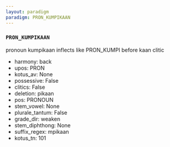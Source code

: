 ```yaml
---
layout: paradigm
paradigm: PRON_KUMPIKAAN
---
```

### ` PRON_KUMPIKAAN `

pronoun kumpikaan inflects like PRON_KUMPI before kaan clitic
* harmony: back
* upos: PRON
* kotus_av: None
* possessive: False
* clitics: False
* deletion: pikaan
* pos: PRONOUN
* stem_vowel: None
* plurale_tantum: False
* grade_dir: weaken
* stem_diphthong: None
* suffix_regex: mpikaan
* kotus_tn: 101
